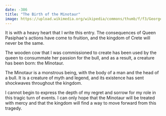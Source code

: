 ```yaml
---
date: -386
title: "The Birth of the Minotaur"
image: https://upload.wikimedia.org/wikipedia/commons/thumb/f/f3/GeorgeF.Watts-Minotauros.png/800px-GeorgeF.Watts-Minotauros.png
---
```


It is with a heavy heart that I write this entry. The consequences of Queen Pasiphae's actions have come to fruition, and the kingdom of Crete will never be the same.

The wooden cow that I was commissioned to create has been used by the queen to consummate her passion for the bull, and as a result, a creature has been born: the Minotaur.

The Minotaur is a monstrous being, with the body of a man and the head of a bull. It is a creature of myth and legend, and its existence has sent shockwaves throughout the kingdom.

I cannot begin to express the depth of my regret and sorrow for my role in this tragic turn of events. I can only hope that the Minotaur will be treated with mercy and that the kingdom will find a way to move forward from this tragedy.
